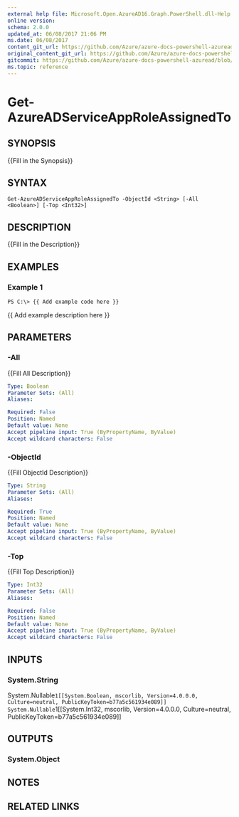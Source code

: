 ```yaml
---
external help file: Microsoft.Open.AzureAD16.Graph.PowerShell.dll-Help.xml
online version:
schema: 2.0.0
updated_at: 06/08/2017 21:06 PM
ms.date: 06/08/2017
content_git_url: https://github.com/Azure/azure-docs-powershell-azuread/blob/master/Azure%20AD%20Cmdlets/AzureAD/v2preview/Get-AzureADServiceAppRoleAssignedTo.md
original_content_git_url: https://github.com/Azure/azure-docs-powershell-azuread/blob/master/Azure%20AD%20Cmdlets/AzureAD/v2preview/Get-AzureADServiceAppRoleAssignedTo.md
gitcommit: https://github.com/Azure/azure-docs-powershell-azuread/blob/d84c5a0765fd953cea9f2476361803b8c96211af
ms.topic: reference
---
```


# Get-AzureADServiceAppRoleAssignedTo

## SYNOPSIS
{{Fill in the Synopsis}}

## SYNTAX

```
Get-AzureADServiceAppRoleAssignedTo -ObjectId <String> [-All <Boolean>] [-Top <Int32>]
```

## DESCRIPTION
{{Fill in the Description}}

## EXAMPLES

### Example 1
```
PS C:\> {{ Add example code here }}
```

{{ Add example description here }}

## PARAMETERS

### -All
{{Fill All Description}}

```yaml
Type: Boolean
Parameter Sets: (All)
Aliases: 

Required: False
Position: Named
Default value: None
Accept pipeline input: True (ByPropertyName, ByValue)
Accept wildcard characters: False
```

### -ObjectId
{{Fill ObjectId Description}}

```yaml
Type: String
Parameter Sets: (All)
Aliases: 

Required: True
Position: Named
Default value: None
Accept pipeline input: True (ByPropertyName, ByValue)
Accept wildcard characters: False
```

### -Top
{{Fill Top Description}}

```yaml
Type: Int32
Parameter Sets: (All)
Aliases: 

Required: False
Position: Named
Default value: None
Accept pipeline input: True (ByPropertyName, ByValue)
Accept wildcard characters: False
```

## INPUTS

### System.String
System.Nullable`1[[System.Boolean, mscorlib, Version=4.0.0.0, Culture=neutral, PublicKeyToken=b77a5c561934e089]]
System.Nullable`1[[System.Int32, mscorlib, Version=4.0.0.0, Culture=neutral, PublicKeyToken=b77a5c561934e089]]


## OUTPUTS

### System.Object

## NOTES

## RELATED LINKS

